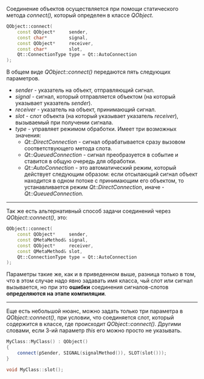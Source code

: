 Соединение объектов осуществляется при помощи статического метода _connect(),_ который определен в классе _QObject_.

```C++
QObject::connect(
	const QObject*     sender,
	const char*        signal,
	const QObject*     receiver,
	const char*        slot,
	Qt::ConnectionType type = Qt::AutoConnection 
);
```

В общем виде _QObject::connect()_ передаются пять следующих параметров.

- _sender_ - указатель на объект, отправляющий сигнал.
- _signal_ - сигнал, который отправляется объектом (на который указывает указатель _sender_).
- _receiver_ - указатель на объект, принимающий сигнал.
- _slot_ - слот объекта (на который указывает указатель _receiver_), вызываемый при получении сигнала.
- _type_ - управляет режимом обработки. Имеет три возможных значения:
    - _Qt::DirectConnection_ - сигнал обрабатывается сразу вызовом соответствующего метода слота.
    - _Qt::QueuedConnection_ - сигнал преобразуется в событие и ставится в общую очередь для обработки.
    - _Qt::AutoConnection_ - это автоматический режим, который действует следующим образом: если отсылающий сигнал объект находится в одном потоке с принимающим его объектом, то устанавливается режим _Qt::DirectConnection_, иначе - _Qt::QueuedConnection._

---

Так же есть альтернативный способ задачи соединений через _QObject::connect()_, это:

```C++
QObject::connect(
	const QObject*     sender,
	const QMetaMethod& signal,
	const QObject*     receiver,
	const QMetaMethod& slot,
	Qt::ConnectionType type = Qt::AutoConnection 
);
```

Параметры такие же, как и в приведенном выше, разница только в том, что в этом случае надо явно задавать имя класса, чьй слот или сигнал вызывается, но при это **ошибки** соединения сигналов-слотов **определяются на этапе компиляции**.

---

Еще есть небольшой нюанс, можно задать только три параметра в _QObject::connect()_, при условии, что соединяется слот, который содержится в классе, где происходит _QObject::connect()_. Другими словами, если 3-ий параметр _this_ его можно просто не указывать.

```C++
MyClass::MyClass() : QObject()
{
	connect(pSender, SIGNAL(signalMethod()), SLOT(slot()));
}

void MyClass::slot();
```